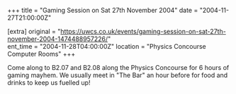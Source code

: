 +++
title = "Gaming Session on Sat 27th November 2004"
date = "2004-11-27T21:00:00Z"

[extra]
original = "https://uwcs.co.uk/events/gaming-session-on-sat-27th-november-2004-1474488957226/"    
ent_time = "2004-11-28T04:00:00Z"
location = "Physics Concourse Computer Rooms"
+++

Come along to B2.07 and B2.08 along the Physics Concourse for 6 hours of gaming mayhem. We usually meet in "The Bar" an hour before for food and drinks to keep us fuelled up\!

